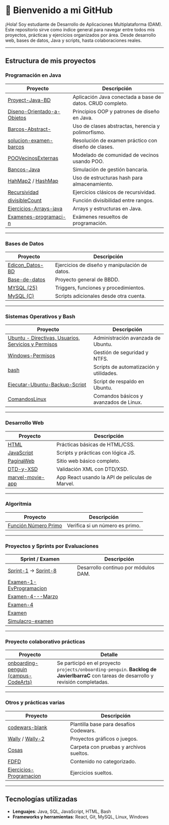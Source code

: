 # 👋 Bienvenido a mi GitHub

¡Hola! Soy estudiante de Desarrollo de Aplicaciones Multiplataforma (DAM). Este repositorio sirve como índice general para navegar entre todos mis proyectos, prácticas y ejercicios organizados por área. Desde desarrollo web, bases de datos, Java y scripts, hasta colaboraciones reales.

---

## Estructura de mis proyectos

### Programación en Java

| Proyecto | Descripción |
|---------|-------------|
| [Proyect-Java-BD](https://github.com/JavierIbarra25/Proyect-Java-BD) | Aplicación Java conectada a base de datos. CRUD completo. |
| [Diseno-Orientado-a-Objetos](https://github.com/JavierIbarra25/Diseno-Orientado-a-Objetos) | Principios OOP y patrones de diseño en Java. |
| [Barcos-Abstract-](https://github.com/JavierIbarra25/Barcos-Abstract-) | Uso de clases abstractas, herencia y polimorfismo. |
| [solucion-examen-barcos](https://github.com/JavierIbarra25/solucion-examen-barcos) | Resolución de examen práctico con diseño de clases. |
| [POOVecinosExternas](https://github.com/JavierIbarra25/POOVecinosExternas) | Modelado de comunidad de vecinos usando POO. |
| [Bancos-Java](https://github.com/JavierIbarra25/Bancos-Java) | Simulación de gestión bancaria. |
| [HahMap2](https://github.com/JavierIbarra25/HahMap2) / [HashMap](https://github.com/JavierIbarra25/HashMap) | Uso de estructuras hash para almacenamiento. |
| [Recursividad](https://github.com/JavierIbarra25/Recursividad) | Ejercicios clásicos de recursividad. |
| [divisibleCount](https://github.com/JavierIbarra25/divisibleCount) | Función divisibilidad entre rangos. |
| [Ejercicios-Arrays-java](https://github.com/JavierIbarra25/Ejercicios-Arrays-java) | Arrays y estructuras en Java. |
| [Examenes-programaci-n](https://github.com/JavierIbarra25/Examenes-programaci-n) | Exámenes resueltos de programación. |

---

### Bases de Datos

| Proyecto | Descripción |
|----------|-------------|
| [Edicon_Datos-BD](https://github.com/JavierIbarra25/Edicon_Datos-BD) | Ejercicios de diseño y manipulación de datos. |
| [Base-de-datos](https://github.com/JavierIbarra25/Base-de-datos) | Proyecto general de BBDD. |
| [MYSQL (25)](https://github.com/JavierIbarra25/MYSQL) | Triggers, funciones y procedimientos. |
| [MySQL (C)](https://github.com/JavierIbarraC/MySQL) | Scripts adicionales desde otra cuenta. |

---

### Sistemas Operativos y Bash

| Proyecto | Descripción |
|----------|-------------|
| [Ubuntu - Directivas, Usuarios, Servicios y Permisos](https://github.com/JavierIbarra25/Ubuntu---Directivas-Usuarios-Servicios-y-Permisos) | Administración avanzada de Ubuntu. |
| [Windows-Permisos](https://github.com/JavierIbarra25/Windows-Permisos) | Gestión de seguridad y NTFS. |
| [bash](https://github.com/JavierIbarra25/bash) | Scripts de automatización y utilidades. |
| [Ejecutar-Ubuntu-Backup-Script](https://github.com/JavierIbarra25/Ejecutar-Ubuntu-Backup-Script) | Script de respaldo en Ubuntu. |
| [ComandosLinux](https://github.com/JavierIbarra25/ComandosLinux) | Comandos básicos y avanzados de Linux. |

---

### Desarrollo Web

| Proyecto | Descripción |
|----------|-------------|
| [HTML](https://github.com/JavierIbarra25/HTML) | Prácticas básicas de HTML/CSS. |
| [JavaScript](https://github.com/JavierIbarra25/JavaScript) | Scripts y prácticas con lógica JS. |
| [PaginaWeb](https://github.com/JavierIbarra25/PaginaWeb) | Sitio web básico completo. |
| [DTD-y-XSD](https://github.com/JavierIbarra25/DTD-y-XSD) | Validación XML con DTD/XSD. |
| [marvel-movie-app](https://github.com/JavierIbarraC/marvel-movie-app) | App React usando la API de películas de Marvel. |

---

### Algoritmia

| Proyecto | Descripción |
|----------|-------------|
| [Función Número Primo](https://github.com/JavierIbarraC/Funci-n-N-mero-primo.git) | Verifica si un número es primo. |

---

### Proyectos y Sprints por Evaluaciones

| Sprint / Examen | Descripción |
|-----------------|-------------|
| [Sprint-1](https://github.com/JavierIbarra25/Sprint-1) → [Sprint-8](https://github.com/JavierIbarra25/Sprint8) | Desarrollo continuo por módulos DAM. |
| [Examen-1-EvProgramacion](https://github.com/JavierIbarra25/Examen-1-EvProgramacion) |
| [Examen-4---Marzo](https://github.com/JavierIbarra25/Examen-4---Marzo) |
| [Examen-4](https://github.com/JavierIbarra25/Examen-4) |
| [Examen](https://github.com/JavierIbarra25/Examen) |
| [Simulacro-examen](https://github.com/JavierIbarra25/Simulacro-examen) |

---

### Proyecto colaborativo prácticas

| Proyecto | Detalle |
|----------|--------|
| [onboarding-penguin (campus-CodeArts)](https://github.com/campus-CodeArts/onboarding-penguin) | Se participó en el proyecto `projects/onboarding-penguin`. **Backlog de JavierIbarraC** con tareas de desarrollo y revisión completadas. |

---

### Otros y prácticas varias

| Proyecto | Descripción |
|----------|-------------|
| [codewars-blank](https://github.com/JavierIbarra25/codewars-blank) | Plantilla base para desafíos Codewars. |
| [Wally](https://github.com/JavierIbarra25/Wally) / [Wally-2](https://github.com/JavierIbarra25/Wally-2) | Proyectos gráficos o juegos. |
| [Cosas](https://github.com/JavierIbarra25/Cosas) | Carpeta con pruebas y archivos sueltos. |
| [FDFD](https://github.com/JavierIbarra25/FDFD) | Contenido no categorizado. |
| [Ejercicios-Programacion](https://github.com/JavierIbarra25/Ejercicios-Programacion) | Ejercicios sueltos. |

---

## Tecnologías utilizadas

- **Lenguajes**: Java, SQL, JavaScript, HTML, Bash
- **Frameworks y herramientas**: React, Git, MySQL, Linux, Windows
